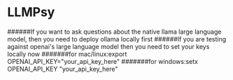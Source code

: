 # LLMPsy
######If you want to ask questions about the native llama large language model, then you need to deploy ollama locally first 
######If you are testing against openai's large language model then you need to set your keys locally now 
#######for mac/linux:export OPENAI_API_KEY="your_api_key_here" 
#######for windows:setx OPENAI_API_KEY "your_api_key_here" 
